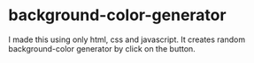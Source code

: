# background-color-generator
I made this using only html, css and javascript. It creates random background-color generator by click on the button.
